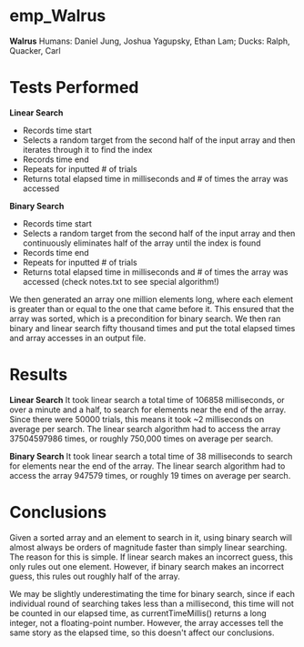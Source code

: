# emp_Walrus
**Walrus**
Humans: Daniel Jung, Joshua Yagupsky, Ethan Lam; Ducks: Ralph, Quacker, Carl

# Tests Performed
**Linear Search**
- Records time start
- Selects a random target from the second half of the input array and then iterates through it to find the index
- Records time end
- Repeats for inputted # of trials
- Returns total elapsed time in milliseconds and # of times the array was accessed

**Binary Search**
- Records time start
- Selects a random target from the second half of the input array and then continuously eliminates half of the array until the index is found
- Records time end
- Repeats for inputted # of trials
- Returns total elapsed time in milliseconds and # of times the array was accessed (check notes.txt to see special algorithm!)

We then generated an array one million elements long, where each element is greater than or equal to the one that came before it. This ensured that the array was sorted, which is a precondition for binary search. We then ran binary and linear search fifty thousand times and put the total elapsed times and array accesses in an output file.

# Results
**Linear Search**
It took linear search a total time of 106858 milliseconds, or over a minute and a half, to search for elements near the end of the array. Since there were 50000 trials, this means it took ~2 milliseconds on average per search. The linear search algorithm had to access the array 37504597986 times, or roughly 750,000 times on average per search.

**Binary Search**
It took linear search a total time of 38 milliseconds to search for elements near the end of the array. The linear search algorithm had to access the array 947579 times, or roughly 19 times on average per search.

# Conclusions
Given a sorted array and an element to search in it, using binary search will almost always be orders of magnitude faster than simply linear searching. The reason for this is simple. If linear search makes an incorrect guess, this only rules out one element. However, if binary search makes an incorrect guess, this rules out roughly half of the array.

We may be slightly underestimating the time for binary search, since if each individual round of searching takes less than a millisecond, this time will not be counted in our elapsed time, as currentTimeMillis() returns a long integer, not a floating-point number. However, the array accesses tell the same story as the elapsed time, so this doesn't affect our conclusions.
